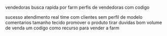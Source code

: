 vendedoras
busca rapida por farm
perfis de vendedoras com codigo

sucesso
atendimento real time com clientes
sem perfil de modelo
comentarios
tamanho
tecido
promover o produto
tirar duvidas
bom volume de venda
um codigo como recurso para vender a farm
